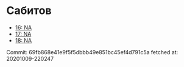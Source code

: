# Сабитов
- [16: NA](16.md)
- [17: NA](17.md)
- [18: NA](18.md)

Commit: 69fb868e41e9f5f5dbbb49e851bc45ef4d791c5a
 fetched at: 20201009-220247
